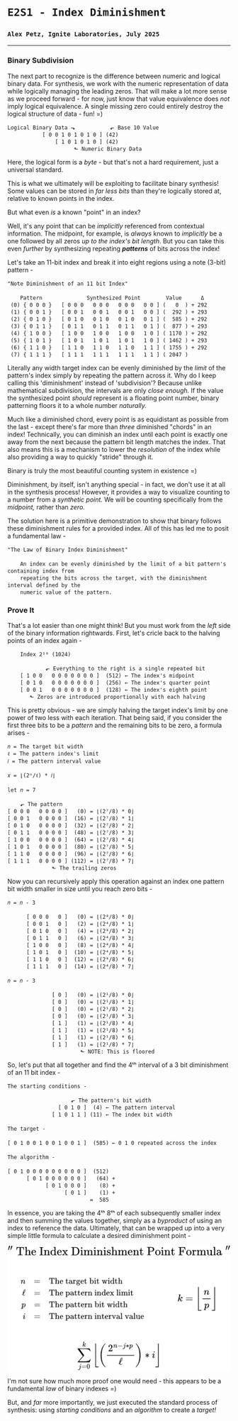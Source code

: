 # `E2S1 - Index Diminishment`
### `Alex Petz, Ignite Laboratories, July 2025`

---

### Binary Subdivision
The next part to recognize is the difference between numeric and logical binary data.  For synthesis, we work
with the numeric representation of data while logically managing the leading zeros.  That will make a lot
more sense as we proceed forward - for now, just know that value equivalence does _not_ imply logical equivalence.
A single missing zero could entirely destroy the logical structure of data - fun! =)

    Logical Binary Data ⬎           ⬐ Base 10 Value
               [ 0 0 1 0 1 0 1 0 ] (42)  
                   [ 1 0 1 0 1 0 ] (42)  
                         ⬑ Numeric Binary Data

Here, the logical form is a _byte_ - but that's not a hard requirement, just a universal standard.

This is what we ultimately will be exploiting to facilitate binary synthesis!  Some values can be stored in
_far less bits_ than they're logically stored at, relative to known points in the index.  

But what even _is_ a known "point" in an index?

Well, it's any point that can be _implicitly_ referenced from contextual information.  The midpoint, for example, 
is _always_ known to _implicitly_ be a one followed by all zeros _up to the index's bit length_.  But you can take 
this even _further_ by synthesizing repeating _**patterns**_ of bits across the index!  

Let's take an 11-bit index and break it into eight regions using a note (3-bit) pattern -

    "Note Diminishment of an 11 bit Index"
 
        Pattern              Synthesized Point        Value      Δ   
     (0) { 0 0 0 }   [ 0 0 0   0 0 0   0 0 0   0 0 ] (   0  ) + 292
     (1) { 0 0 1 }   [ 0 0 1   0 0 1   0 0 1   0 0 ] (  292 ) + 293
     (2) { 0 1 0 }   [ 0 1 0   0 1 0   0 1 0   0 1 ] (  585 ) + 292
     (3) { 0 1 1 }   [ 0 1 1   0 1 1   0 1 1   0 1 ] (  877 ) + 293
     (4) { 1 0 0 }   [ 1 0 0   1 0 0   1 0 0   1 0 ] ( 1170 ) + 292
     (5) { 1 0 1 }   [ 1 0 1   1 0 1   1 0 1   1 0 ] ( 1462 ) + 293
     (6) { 1 1 0 }   [ 1 1 0   1 1 0   1 1 0   1 1 ] ( 1755 ) + 292
     (7) { 1 1 1 }   [ 1 1 1   1 1 1   1 1 1   1 1 ] ( 2047 )

Literally any width target index can be evenly diminished by the _limit_ of the pattern's index simply by
repeating the pattern across it.  Why do I keep calling this 'diminishment' instead of 'subdivision'?  Because
unlike mathematical subdivision, the intervals are only _close enough._  If the value the synthesized point 
_should_ represent is a floating point number, binary patterning floors it to a whole number _naturally._  

Much like a diminished chord, every point is as equidistant as possible from the last - except there's far more 
than _three_ diminished "chords" in an index!  Technically, you can diminish an index until each point is exactly 
one away from the next because the pattern bit length matches the index.  That also means this is a mechanism to 
lower the _resolution_ of the index while also providing a way to quickly "stride" through it.

Binary is truly the most beautiful counting system in existence =)

Diminishment, by itself, isn't anything special - in fact, we don't use it at all in the synthesis process!  However,
it provides a way to visualize counting to a number from a _synthetic point._  We will be counting specifically from 
the _midpoint,_ rather than _zero._

The solution here is a primitive demonstration to show that binary follows these diminishment rules for a provided 
index.  All of this has led me to posit a fundamental law -

    "The Law of Binary Index Diminishment"

        An index can be evenly diminished by the limit of a bit pattern's containing index from
        repeating the bits across the target, with the diminishment interval defined by the 
        numeric value of the pattern.

### Prove It
That's a lot easier than one might think!  But you must work from the _left_ side of the binary information
rightwards.  First, let's cricle back to the halving points of an index again -

        Index 2¹⁰ (1024)

                ⬐ Everything to the right is a single repeated bit
        [ 1 0 0   0 0 0 0 0 0 0 ]  (512) ← The index's midpoint
        [ 0 1 0   0 0 0 0 0 0 0 ]  (256) ← The index's quarter point
        [ 0 0 1   0 0 0 0 0 0 0 ]  (128) ← The index's eighth point
           ⬑ Zeros are introduced proportionally with each halving

This is pretty obvious - we are simply halving the target index's limit by one power of two less with each 
iteration.  That being said, if you consider the first three bits to be a _pattern_ and the remaining bits 
to be zero, a formula arises - 

    𝑛 = The target bit width
    ℓ = The pattern index's limit
    𝑖 = The pattern interval value

    𝑥 = ⌊(2ⁿ/ℓ) * 𝑖⌋

    let 𝑛 = 7

        ⬐ The pattern
    [ 0 0 0   0 0 0 0 ]   (0) = ⌊(2⁷/8) * 0⌋
    [ 0 0 1   0 0 0 0 ]  (16) = ⌊(2⁷/8) * 1⌋
    [ 0 1 0   0 0 0 0 ]  (32) = ⌊(2⁷/8) * 2⌋
    [ 0 1 1   0 0 0 0 ]  (48) = ⌊(2⁷/8) * 3⌋
    [ 1 0 0   0 0 0 0 ]  (64) = ⌊(2⁷/8) * 4⌋
    [ 1 0 1   0 0 0 0 ]  (80) = ⌊(2⁷/8) * 5⌋
    [ 1 1 0   0 0 0 0 ]  (96) = ⌊(2⁷/8) * 6⌋
    [ 1 1 1   0 0 0 0 ] (112) = ⌊(2⁷/8) * 7⌋
                  ⬑ The trailing zeros

Now you can recursively apply this operation against an index one pattern bit width smaller in size until you
reach zero bits -

    𝑛 = 𝑛 - 3

          [ 0 0 0   0 ]   (0) = ⌊(2⁴/8) * 0⌋
          [ 0 0 1   0 ]   (2) = ⌊(2⁴/8) * 1⌋
          [ 0 1 0   0 ]   (4) = ⌊(2⁴/8) * 2⌋
          [ 0 1 1   0 ]   (6) = ⌊(2⁴/8) * 3⌋
          [ 1 0 0   0 ]   (8) = ⌊(2⁴/8) * 4⌋
          [ 1 0 1   0 ]  (10) = ⌊(2⁴/8) * 5⌋
          [ 1 1 0   0 ]  (12) = ⌊(2⁴/8) * 6⌋
          [ 1 1 1   0 ]  (14) = ⌊(2⁴/8) * 7⌋

    𝑛 = 𝑛 - 3

                  [ 0 ]   (0) = ⌊(2¹/8) * 0⌋
                  [ 0 ]   (0) = ⌊(2¹/8) * 1⌋
                  [ 0 ]   (0) = ⌊(2¹/8) * 2⌋
                  [ 0 ]   (0) = ⌊(2¹/8) * 3⌋
                  [ 1 ]   (1) = ⌊(2¹/8) * 4⌋
                  [ 1 ]   (1) = ⌊(2¹/8) * 5⌋
                  [ 1 ]   (1) = ⌊(2¹/8) * 6⌋
                  [ 1 ]   (1) = ⌊(2¹/8) * 7⌋
                           ⬑ NOTE: This is floored

So, let's put that all together and find the 4ᵗʰ interval of a 3 bit diminishment of an 11 bit index -

    The starting conditions -

                        ⬐ The pattern's bit width
                    [ 0 1 0 ]  (4) ← The pattern interval
                  [ 1 0 1 1 ] (11) ← The index bit width

    The target -

    [ 0 1 0 0 1 0 0 1 0 0 1 ]  (585) ← 0 1 0 repeated across the index

    The algorithm -

    [ 0 1 0 0 0 0 0 0 0 0 0 ]  (512)
          [ 0 1 0 0 0 0 0 0 ]   (64) +
                [ 0 1 0 0 0 ]    (8) +
                      [ 0 1 ]    (1) +
                              =  585

In essence, you are taking the 4ᵗʰ 8ᵗʰ of each subsequently smaller index and then summing the values together,
simply as a _byproduct_ of using an index to reference the data.  Ultimately, that can be wrapped up into a very
simple little formula to calculate a desired diminishment point -

<picture>
<img alt="Index Diminishment Formula" src="assets/diminishmentPoint.png" style="display: block; margin-left: auto; margin-right: auto;">
</picture>

I'm not sure how much more proof one would need - this appears to be a fundamental _law_ of binary indexes =)

But, and _far_ more importantly, we just executed the standard process of synthesis: using _starting conditions_
and an _algorithm_ to create a _target!_
